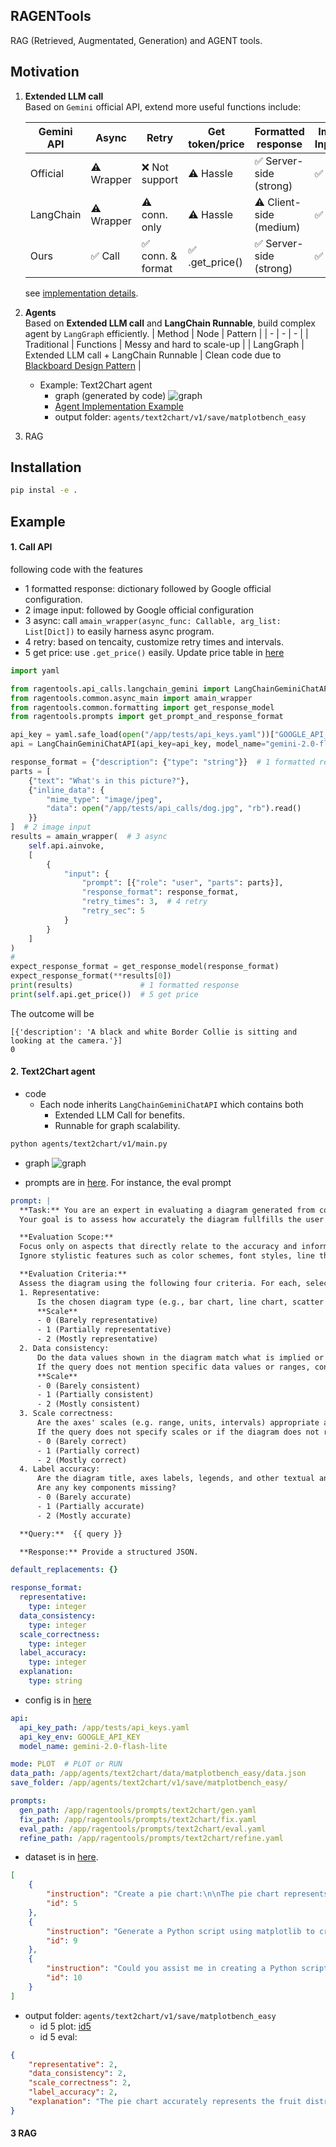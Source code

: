 ## RAGENTools
RAG (Retrieved, Augmentated, Generation) and AGENT tools.


## Motivation

1. **Extended LLM call** <br>
    Based on `Gemini` official API, extend more useful functions include:
    
    | Gemini API | Async      | Retry              | Get token/price | Formatted response | Img Input |
    | -          | -          | -                  | -               | -                  | - |
    | Official   | ⚠️ Wrapper | ❌ Not support    | ⚠️ Hassle       | ✅ Server-side (strong) | ✅ |
    | LangChain  | ⚠️ Wrapper | ⚠️ conn. only     | ⚠️ Hassle       | ⚠️ Client-side (medium) | ✅ |
    | Ours       | ✅ Call    | ✅ conn. & format | ✅ .get_price() | ✅ Server-side (strong) | ✅ |
    
    see [implementation details](ragentools/api_calls/google_gemini.py).

2. **Agents** <br>
    Based on **Extended LLM call** and **LangChain Runnable**, build complex agent by `LangGraph` efficiently.
    | Method      | Node                                   | Pattern | 
    | -           | -                                      | -       |
    | Traditional | Functions                              | Messy and hard to scale-up |
    | LangGraph   | Extended LLM call + LangChain Runnable | Clean code due to [Blackboard Design Pattern](https://en.wikipedia.org/wiki/Blackboard_(design_pattern)) |
    + Example: Text2Chart agent
        + graph (generated by code)
            ![graph](agents/text2chart/v1/save/matplotbench_easy/graph.png)
        + [Agent Implementation Example](agents/text2chart/v1/main.py)
        + output folder: `agents/text2chart/v1/save/matplotbench_easy`

3. RAG


## Installation
```bash
pip instal -e .
```

## Example
#### 1. Call API
following code with the features
+ 1 formatted response: dictionary followed by Google official configuration.
+ 2 image input: followed by Google official configuration
+ 3 async: call `amain_wrapper(async_func: Callable, arg_list: List[Dict])` to easily harness async program.
+ 4 retry: based on tencaity, customize retry times and intervals.
+ 5 get price: use `.get_price()` easily. Update price table in [here](ragentools/api_calls/price_gemini.csv)

```python
import yaml

from ragentools.api_calls.langchain_gemini import LangChainGeminiChatAPI
from ragentools.common.async_main import amain_wrapper
from ragentools.common.formatting import get_response_model
from ragentools.prompts import get_prompt_and_response_format

api_key = yaml.safe_load(open("/app/tests/api_keys.yaml"))["GOOGLE_API_KEY"]
api = LangChainGeminiChatAPI(api_key=api_key, model_name="gemini-2.0-flash-lite")

response_format = {"description": {"type": "string"}}  # 1 formatted response
parts = [
    {"text": "What's in this picture?"},
    {"inline_data": {
        "mime_type": "image/jpeg",
        "data": open("/app/tests/api_calls/dog.jpg", "rb").read()
    }}
]  # 2 image input
results = amain_wrapper(  # 3 async
    self.api.ainvoke,
    [
        {
            "input": {
                "prompt": [{"role": "user", "parts": parts}],
                "response_format": response_format,
                "retry_times": 3,  # 4 retry 
                "retry_sec": 5
            }
        }
    ]
)
#
expect_response_format = get_response_model(response_format)
expect_response_format(**results[0])
print(results)               # 1 formatted response
print(self.api.get_price())  # 5 get price
```

The outcome will be
```
[{'description': 'A black and white Border Collie is sitting and looking at the camera.'}]
0
```

#### 2. Text2Chart agent
+ code
    + Each node inherits `LangChainGeminiChatAPI` which contains both
        + Extended LLM Call for benefits.
        + Runnable for graph scalability.
```bash
python agents/text2chart/v1/main.py
```

+ graph
    ![graph](agents/text2chart/v1/save/matplotbench_easy/graph.png)

+ prompts are in [here](ragentools/prompts/text2chart).
For instance, the eval prompt
```yaml
prompt: |
  **Task:** You are an expert in evaluating a diagram generated from code written by a LLM, in response to a user's query.
  Your goal is to assess how accurately the diagram fullfills the user's intent.

  **Evaluation Scope:**
  Focus only on aspects that directly relate to the accuracy and informativeness of the diagram, as determined by the user's query.
  Ignore stylistic features such as color schemes, font styles, line thickness, or point markers, etc.

  **Evaluation Criteria:**
  Assess the diagram using the following four criteria. For each, select a score from the scale provided.
  1. Representative:
      Is the chosen diagram type (e.g., bar chart, line chart, scatter plot, pie chart) appropriate for visualizing the data and answering the user's query?
      **Scale**
      - 0 (Barely representative)
      - 1 (Partially representative)
      - 2 (Mostly representative)
  2. Data consistency:
      Do the data values shown in the diagram match what is implied or explicitly described in the user's query?
      If the query does not mention specific data values or ranges, consider it consistent.
      **Scale**
      - 0 (Barely consistent)
      - 1 (Partially consistent)
      - 2 (Mostly consistent)
  3. Scale correctness:
      Are the axes' scales (e.g. range, units, intervals) appropriate and correct based on the user's query?
      If the query does not specify scales or if the diagram does not require them (e.g. pie charts), consider it correct.
      - 0 (Barely correct)
      - 1 (Partially correct)
      - 2 (Mostly correct)
  4. Label accuracy:
      Are the diagram title, axes labels, legends, and other textual annotations accurate with respect to the variables or categories specified in the query?
      Are any key components missing?
      - 0 (Barely accurate)
      - 1 (Partially accurate)
      - 2 (Mostly accurate)

  **Query:**  {{ query }}

  **Response:** Provide a structured JSON.

default_replacements: {}

response_format:
  representative:
    type: integer
  data_consistency:
    type: integer
  scale_correctness:
    type: integer
  label_accuracy:
    type: integer
  explanation:
    type: string
```

+ config is in [here](agents/text2chart/v1/agents_text2chart_v1.yaml)
```yaml
api:
  api_key_path: /app/tests/api_keys.yaml
  api_key_env: GOOGLE_API_KEY
  model_name: gemini-2.0-flash-lite

mode: PLOT  # PLOT or RUN
data_path: /app/agents/text2chart/data/matplotbench_easy/data.json
save_folder: /app/agents/text2chart/v1/save/matplotbench_easy/

prompts:
  gen_path: /app/ragentools/prompts/text2chart/gen.yaml
  fix_path: /app/ragentools/prompts/text2chart/fix.yaml
  eval_path: /app/ragentools/prompts/text2chart/eval.yaml
  refine_path: /app/ragentools/prompts/text2chart/refine.yaml
```

+ dataset is in [here](agents/text2chart/data/matplotbench_easy/data.json).<br>
```json
[
    {
        "instruction": "Create a pie chart:\n\nThe pie chart represents the distribution of fruits in a basket, with the proportions being 35% apples, 45% oranges, and 20% bananas",
        "id": 5
    },
    {
        "instruction": "Generate a Python script using matplotlib to create a 4x4 inch figure that plots a line based on array 'x' from 0.0 to 10.0 (step 0.02) against 'y' which is sine(3pix). Set the x-axis limit from -2 to 10 and the y-axis limit from -6 to 6.",
        "id": 9
    },
    {
        "instruction": "Could you assist me in creating a Python script that generates a plot with the following specifications?\n\n1. The plot should contain three lines. The first line should represent the square of a numerical sequence ranging from 0.0 to 3.0 in increments of 0.02. The second line should represent the cosine of '3*pi' times the same sequence. The third line should represent the product of the square of the sequence and the cosine of '3*pi' times the sequence.\n\n2. The plot should have a legend, labeling the first line as 'square', second line as 'oscillatory' and the third line as 'damped'.\n\n3. The x-axis should be labeled as 'time' and the y-axis as 'amplitude'. The title of the plot should be 'Damped oscillation'.\n\nCould you help me with this?\"",
        "id": 10
    }
]
```

+ output folder: `agents/text2chart/v1/save/matplotbench_easy`
    + id 5 plot: [id5](agents/text2chart/v1/save/matplotbench_easy/5/v1.png)
    + id 5 eval:
```json
{
    "representative": 2,
    "data_consistency": 2,
    "scale_correctness": 2,
    "label_accuracy": 2,
    "explanation": "The pie chart accurately represents the fruit distribution with correct proportions and labels."
}
```

#### 3 RAG
